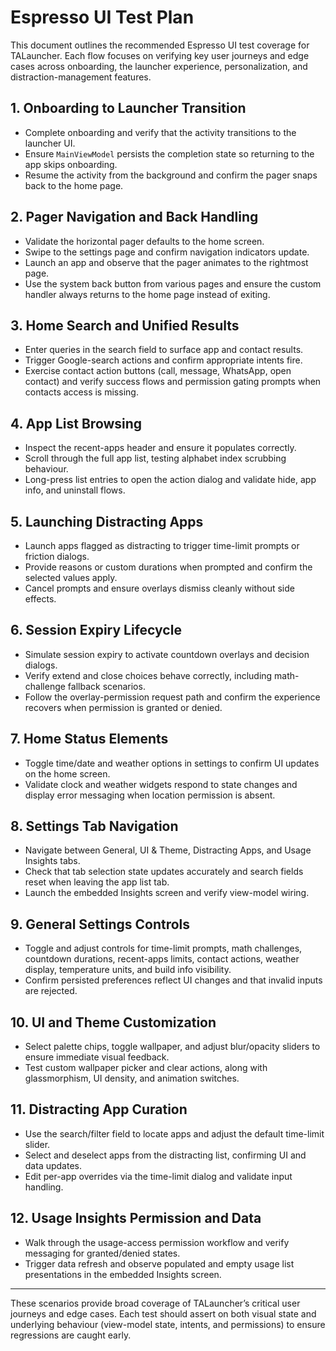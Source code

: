 # Espresso UI Test Plan

This document outlines the recommended Espresso UI test coverage for TALauncher. Each flow focuses on verifying key user journeys and edge cases across onboarding, the launcher experience, personalization, and distraction-management features.

## 1. Onboarding to Launcher Transition
- Complete onboarding and verify that the activity transitions to the launcher UI.
- Ensure `MainViewModel` persists the completion state so returning to the app skips onboarding.
- Resume the activity from the background and confirm the pager snaps back to the home page.

## 2. Pager Navigation and Back Handling
- Validate the horizontal pager defaults to the home screen.
- Swipe to the settings page and confirm navigation indicators update.
- Launch an app and observe that the pager animates to the rightmost page.
- Use the system back button from various pages and ensure the custom handler always returns to the home page instead of exiting.

## 3. Home Search and Unified Results
- Enter queries in the search field to surface app and contact results.
- Trigger Google-search actions and confirm appropriate intents fire.
- Exercise contact action buttons (call, message, WhatsApp, open contact) and verify success flows and permission gating prompts when contacts access is missing.

## 4. App List Browsing
- Inspect the recent-apps header and ensure it populates correctly.
- Scroll through the full app list, testing alphabet index scrubbing behaviour.
- Long-press list entries to open the action dialog and validate hide, app info, and uninstall flows.

## 5. Launching Distracting Apps
- Launch apps flagged as distracting to trigger time-limit prompts or friction dialogs.
- Provide reasons or custom durations when prompted and confirm the selected values apply.
- Cancel prompts and ensure overlays dismiss cleanly without side effects.

## 6. Session Expiry Lifecycle
- Simulate session expiry to activate countdown overlays and decision dialogs.
- Verify extend and close choices behave correctly, including math-challenge fallback scenarios.
- Follow the overlay-permission request path and confirm the experience recovers when permission is granted or denied.

## 7. Home Status Elements
- Toggle time/date and weather options in settings to confirm UI updates on the home screen.
- Validate clock and weather widgets respond to state changes and display error messaging when location permission is absent.

## 8. Settings Tab Navigation
- Navigate between General, UI & Theme, Distracting Apps, and Usage Insights tabs.
- Check that tab selection state updates accurately and search fields reset when leaving the app list tab.
- Launch the embedded Insights screen and verify view-model wiring.

## 9. General Settings Controls
- Toggle and adjust controls for time-limit prompts, math challenges, countdown durations, recent-apps limits, contact actions, weather display, temperature units, and build info visibility.
- Confirm persisted preferences reflect UI changes and that invalid inputs are rejected.

## 10. UI and Theme Customization
- Select palette chips, toggle wallpaper, and adjust blur/opacity sliders to ensure immediate visual feedback.
- Test custom wallpaper picker and clear actions, along with glassmorphism, UI density, and animation switches.

## 11. Distracting App Curation
- Use the search/filter field to locate apps and adjust the default time-limit slider.
- Select and deselect apps from the distracting list, confirming UI and data updates.
- Edit per-app overrides via the time-limit dialog and validate input handling.

## 12. Usage Insights Permission and Data
- Walk through the usage-access permission workflow and verify messaging for granted/denied states.
- Trigger data refresh and observe populated and empty usage list presentations in the embedded Insights screen.

---

These scenarios provide broad coverage of TALauncher’s critical user journeys and edge cases. Each test should assert on both visual state and underlying behaviour (view-model state, intents, and permissions) to ensure regressions are caught early.
